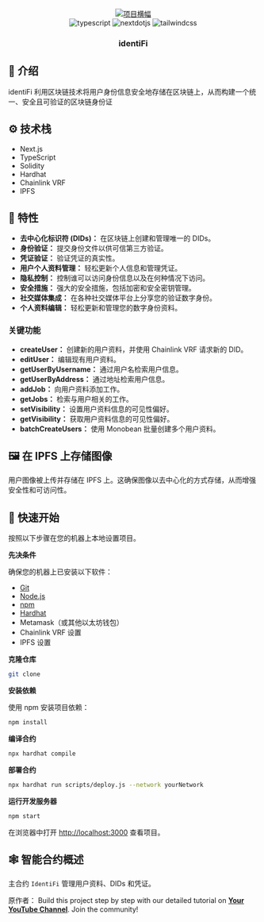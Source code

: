 
<div align="center">
  <br />
    <a href="https://www.youtube.com/watch?v=OpL5Q7Zc7qk" target="_blank">
      <img src="https://i.postimg.cc/26LnpVqZ/test1-copy.jpg" alt="项目横幅">
    </a>
  
  <br />

  <div>
    <img src="https://img.shields.io/badge/-TypeScript-black?style=for-the-badge&logoColor=white&logo=typescript&color=3178C6" alt="typescript" />
    <img src="https://img.shields.io/badge/-Next_JS-black?style=for-the-badge&logoColor=white&logo=nextdotjs&color=000000" alt="nextdotjs" />
    <img src="https://img.shields.io/badge/-Tailwind_CSS-black?style=for-the-badge&logoColor=white&logo=tailwindcss&color=06B6D4" alt="tailwindcss" />
  </div>

  <h3 align="center">identiFi</h3>
</div>

## <a name="introduction">🤖 介绍</a>

identiFi 利用区块链技术将用户身份信息安全地存储在区块链上，从而构建一个统一、安全且可验证的区块链身份证

## <a name="tech-stack">⚙️ 技术栈</a>

- Next.js
- TypeScript
- Solidity
- Hardhat
- Chainlink VRF
- IPFS

## <a name="features">🔋 特性</a>

- **去中心化标识符 (DIDs)：** 在区块链上创建和管理唯一的 DIDs。
- **身份验证：** 提交身份文件以供可信第三方验证。
- **凭证验证：** 验证凭证的真实性。
- **用户个人资料管理：** 轻松更新个人信息和管理凭证。
- **隐私控制：** 控制谁可以访问身份信息以及在何种情况下访问。
- **安全措施：** 强大的安全措施，包括加密和安全密钥管理。
- **社交媒体集成：** 在各种社交媒体平台上分享您的验证数字身份。
- **个人资料编辑：** 轻松更新和管理您的数字身份资料。


### 关键功能

- **createUser：** 创建新的用户资料，并使用 Chainlink VRF 请求新的 DID。
- **editUser：** 编辑现有用户资料。
- **getUserByUsername：** 通过用户名检索用户信息。
- **getUserByAddress：** 通过地址检索用户信息。
- **addJob：** 向用户资料添加工作。
- **getJobs：** 检索与用户相关的工作。
- **setVisibility：** 设置用户资料信息的可见性偏好。
- **getVisibility：** 获取用户资料信息的可见性偏好。
- **batchCreateUsers：** 使用 Monobean 批量创建多个用户资料。

## <a name="storing-images-on-ipfs">🖼️ 在 IPFS 上存储图像</a>

用户图像被上传并存储在 IPFS 上。这确保图像以去中心化的方式存储，从而增强安全性和可访问性。


## <a name="quick-start">🤸 快速开始</a>

按照以下步骤在您的机器上本地设置项目。

**先决条件**

确保您的机器上已安装以下软件：

- [Git](https://git-scm.com/)
- [Node.js](https://nodejs.org/en)
- [npm](https://www.npmjs.com/)
- [Hardhat](https://hardhat.org/)
- Metamask（或其他以太坊钱包）
- Chainlink VRF 设置
- IPFS 设置

**克隆仓库**

```bash
git clone 
```

**安装依赖**

使用 npm 安装项目依赖：

```bash
npm install
```

**编译合约**

```bash
npx hardhat compile
```

**部署合约**

```bash
npx hardhat run scripts/deploy.js --network yourNetwork
```

**运行开发服务器**

```bash
npm start
```

在浏览器中打开 [http://localhost:3000](http://localhost:3000) 查看项目。

## <a name="smart-contract-overview">🕸️ 智能合约概述</a>

主合约 `IdentiFi` 管理用户资料、DIDs 和凭证。


原作者：
Build this project step by step with our detailed tutorial on <a href="https://www.youtube.com/@albertmends" target="_blank"><b>Your YouTube Channel</b></a>. Join the community!
